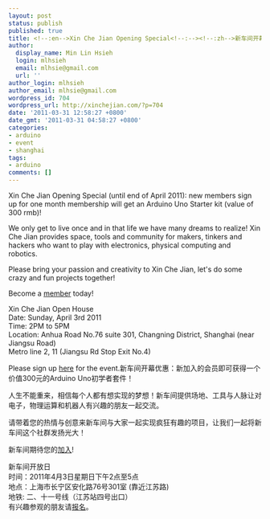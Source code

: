```yaml
---
layout: post
status: publish
published: true
title: <!--:en-->Xin Che Jian Opening Special<!--:--><!--:zh-->新车间开幕优惠<!--:-->
author:
  display_name: Min Lin Hsieh
  login: mlhsieh
  email: mlhsie@gmail.com
  url: ''
author_login: mlhsieh
author_email: mlhsie@gmail.com
wordpress_id: 704
wordpress_url: http://xinchejian.com/?p=704
date: '2011-03-31 12:58:27 +0800'
date_gmt: '2011-03-31 04:58:27 +0800'
categories:
- arduino
- event
- shanghai
tags:
- arduino
comments: []
---
```

<p><!--:en-->Xin Che Jian Opening Special (until end of April 2011): new members sign up for one month membership will get an Arduino Uno Starter kit (value of 300 rmb)!</p>
<p>We only get to live once and in that life we have many dreams to realize! Xin Che Jian provides space, tools and community for makers, tinkers and hackers who want to play with electronics, physical computing and robotics.  </p>
<p>Please bring your passion and creativity to Xin Che Jian, let's do some crazy and fun projects together!</p>
<p>Become a <a href="http://xinchejian.com/membership">member</a> today!</p>
<p>Xin Che Jian Open House<br />
Date: Sunday, April 3rd 2011<br />
Time: 2PM to 5PM<br />
Location: Anhua Road No.76 suite 301, Changning District, Shanghai (near Jiangsu Road)<br />
Metro line 2, 11 (Jiangsu Rd Stop Exit No.4)</p>
<p>Please sign up <a href="http://xinchejian.com/event/?regevent_action=register&event_id=4&name_of_event=XinCheJianOpenHouse">here</a> for the event.<!--:--><!--:zh-->新车间开幕优惠：新加入的会员即可获得一个价值300元的Arduino Uno初学者套件！</p>
<p>人生不能重来，相信每个人都有想实现的梦想！新车间提供场地、工具与人脉让对电子，物理运算和机器人有兴趣的朋友一起交流。</p>
<p>请带着您的热情与创意来新车间与大家一起实现疯狂有趣的项目，让我们一起将新车间这个社群发扬光大！</p>
<p>新车间期待您的<a href="http://xinchejian.com/membership/?lang=zh">加入</a>!</p>
<p>新车间开放日<br />
时间：2011年4月3日星期日下午2点至5点<br />
地点：上海市长宁区安化路76号301室 (靠近江苏路)<br />
地铁: 二、十一号线（江苏站四号出口）<br />
有兴趣参观的朋友请<a href="http://xinchejian.com/event/?regevent_action=register&event_id=4&name_of_event=XinCheJianOpenHouse">报名</a>。<!--:--></p>
